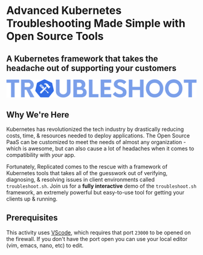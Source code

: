 # Advanced Kubernetes Troubleshooting Made Simple with Open Source Tools
## A Kubernetes framework that takes the headache out of supporting your customers

![troubleshoot.sh logo](../../assets/troubleshoot-logo.png)

## Why We're Here

Kubernetes has revolutionized the tech industry by drastically reducing costs, time, & resources needed to deploy applications. The Open Source PaaS can be customized to meet the needs of almost any organization - which is awesome, but can also cause a lot of headaches when it comes to compatibility with *your* app.

Fortunately, Replicated comes to the rescue with a framework of Kubernetes tools that takes all of the guesswork out of verifying, diagnosing, & resolving issues in client environments called `troubleshoot.sh`. Join us for a **fully interactive** demo of the `troubleshoot.sh` framework, an extremely powerful but easy-to-use tool for getting your clients up & running.

## Prerequisites

This activity uses [VScode](https://code.visualstudio.com/), which requires that port `23000` to be opened on the firewall. If you don't have the port open you can use your local editor (vim, emacs, nano, etc) to edit.